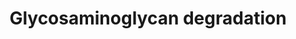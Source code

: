 ---
annotations:
- id: PW:0000002
  parent: classic metabolic pathway
  type: Pathway Ontology
  value: classic metabolic pathway
- id: PW:0001154
  parent: classic metabolic pathway
  type: Pathway Ontology
  value: glycosaminoglycan degradation pathway
authors:
- Rlee
- Khanspers
- Egonw
citedin:
- link: 10.1159/000535120
  title: Human Monocytes Exposed to SARS-CoV-2 Display Features of Innate Immune Memory
    Producing High Levels of CXCL10 upon Restimulation (2023)
communities:
- MetaKids
- SkeletalDysplasia
description: 'Taken from KEGG: Glycosaminoglycan degradation - Homo sapiens (human)
  [https://www.genome.jp/kegg-bin/show_pathway?hsa00531].  Some genes such as NAGZ
  could not be found, these have been left on the diagram as unannotated GeneProducts.  Linked
  with a dotted arrow to the GeneProduct nodes are diseases caused by mutation in
  the respective gene.'
last-edited: 2024-12-21
ndex: d37d9242-8b6d-11eb-9e72-0ac135e8bacf
organisms:
- Homo sapiens
redirect_from:
- /index.php/Pathway:WP4815
- /instance/WP4815
- /instance/WP4815_r136166
revision: r136166
schema-jsonld:
- '@context': https://schema.org/
  '@id': https://wikipathways.github.io/pathways/WP4815.html
  '@type': Dataset
  creator:
    '@type': Organization
    name: WikiPathways
  description: 'Taken from KEGG: Glycosaminoglycan degradation - Homo sapiens (human)
    [https://www.genome.jp/kegg-bin/show_pathway?hsa00531].  Some genes such as NAGZ
    could not be found, these have been left on the diagram as unannotated GeneProducts.  Linked
    with a dotted arrow to the GeneProduct nodes are diseases caused by mutation in
    the respective gene.'
  keywords:
  - (Gal)1 (GlcNAc)1 (S)1
  - (Gal)1 (GlcNAc)2 (S)1
  - (Gal)1 (GlcNAc)2 (S)2
  - (Gal)2 (GlcNAc)2 (S)2
  - (Gal)2 (GlcNAc)2 (S)3
  - (GalNAc)1 (GlcA)1 (S)1
  - (GalNAc)2 (GlcA)1 (LIdoA)1 (S)2
  - (GalNAc)2 (GlcA)1 (LIdoA)1 (S)3
  - (GalNAc)2 (GlcA)1 (S)1
  - (GalNAc)2 (GlcA)1 (S)2
  - (GlcA)1 (GlcNAc)1
  - (GlcA)1 (GlcNAc)1 (S)1
  - (GlcA)1 (GlcNAc)2
  - (GlcA)2 (GlcN)1 (GlcNAc)1 (LIdoA)1 (S)3
  - (GlcA)2 (GlcN)1 (GlcNAc)1 (LIdoA)1 (S)4
  - (GlcA)2 (GlcN)1 (GlcNAc)1 (S)2
  - (GlcA)2 (GlcN)1 (GlcNAc)1 (S)3
  - (GlcA)2 (GlcNAc)1 (S)1
  - (GlcA)2 (GlcNAc)1 (S)2
  - (GlcA)2 (GlcNAc)2
  - (GlcA)2 (GlcNAc)2 (S)2
  - ARSB
  - Chondroitin sulfate
  - Dermatan sulfate
  - GALNS
  - GLB1
  - GNS
  - GUSB
  - HEXA
  - HEXB
  - HGSNAT
  - HPSE
  - HPSE2
  - HYAL1
  - HYAL2
  - HYAL4
  - Heparan sulfate
  - IDS
  - IDUA
  - Keratan sulfate
  - NAGLU
  - SGSH
  - hyaluronan
  license: CC0
  name: Glycosaminoglycan degradation
seo: CreativeWork
title: Glycosaminoglycan degradation
wpid: WP4815
---